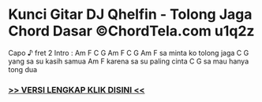 
 # Kunci Gitar DJ Qhelfin - Tolong Jaga Chord Dasar ©ChordTela.com u1q2z


Capo ♪ fret 2 Intro : Am F C G Am F C G Am F sa minta ko tolong jaga C G yang sa su kasih samua Am F karena sa su paling cinta C G sa mau hanya tong dua

###  <a href="https://shortlighzx.web.app?sq=Kunci Gitar DJ Qhelfin - Tolong Jaga Chord Dasar ©ChordTela.com"> >> VERSI LENGKAP KLIK DISINI << </a>
